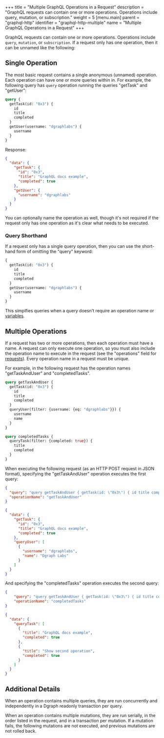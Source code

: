 +++
title = "Multiple GraphQL Operations in a Request"
description = "GraphQL requests can contain one or more operations. Operations include query, mutation, or subscription."
weight = 5
[menu.main]
    parent = "graphql-http"
    identifier = "graphql-http-multiple"
    name = "Multiple GraphQL Operations in a Request"
+++

GraphQL requests can contain one or more operations. Operations include `query`, `mutation`, or `subscription`. If a request only has one operation, then it can be unnamed like the following:

## Single Operation

The most basic request contains a single anonymous (unnamed) operation. Each operation can have one or more queries within in. For example, the following query has `query` operation running the queries "getTask" and "getUser":

```graphql
query {
  getTask(id: "0x3") {
    id
    title
    completed
  }
  getUser(username: "dgraphlabs") {
    username
  }
}
```

Response:

```json
{
  "data": {
    "getTask": {
      "id": "0x3",
      "title": "GraphQL docs example",
      "completed": true
    },
    "getUser": {
      "username": "dgraphlabs"
    }
  }
}
```

You can optionally name the operation as well, though it's not required if the request only has one operation as it's clear what needs to be executed.

### Query Shorthand

If a request only has a single query operation, then you can use the short-hand form of omitting the "query" keyword:

```graphql
{
  getTask(id: "0x3") {
    id
    title
    completed
  }
  getUser(username: "dgraphlabs") {
    username
  }
}
```

This simplfies queries when a query doesn't require an operation name or [variables](/graphql/api/variables).

## Multiple Operations

If a request has two or more operations, then each operation must have a name. A request can only execute one operation, so you must also include the operation name to execute in the request (see the "operations" field for [requests](/graphql/api/requests)). Every operation name in a request must be unique.

For example, in the following request has the operation names "getTaskAndUser" and "completedTasks".

```graphql
query getTaskAndUser {
  getTask(id: "0x3") {
    id
    title
    completed
  }
  queryUser(filter: {username: {eq: "dgraphlabs"}}) {
    username
    name
  }
}

query completedTasks {
  queryTask(filter: {completed: true}) {
    title
    completed
  }
}
```

When executing the following request (as an HTTP POST request in JSON format), specifying the "getTaskAndUser" operation executes the first query:

```json
{
  "query": "query getTaskAndUser { getTask(id: \"0x3\") { id title completed } queryUser(filter: {username: {eq: \"dgraphlabs\"}}) { username name }\n}\n\nquery completedTasks { queryTask(filter: {completed: true}) { title completed }}",
  "operationName": "getTaskAndUser"
}
```

```json
{
  "data": {
    "getTask": {
      "id": "0x3",
      "title": "GraphQL docs example",
      "completed": true
    },
    "queryUser": [
      {
        "username": "dgraphlabs",
        "name": "Dgraph Labs"
      }
    ]
  }
}
```

And specifying the "completedTasks" operation executes the second query:

```json
{
	"query": "query getTaskAndUser { getTask(id: \"0x3\") { id title completed } queryUser(filter: {username: {eq: \"dgraphlabs\"}}) { username name }\n}\n\nquery completedTasks { queryTask(filter: {completed: true}) { title completed }}",
	"operationName": "completedTasks"
}
```

```json
{
  "data": {
    "queryTask": [
      {
        "title": "GraphQL docs example",
        "completed": true
      },
      {
        "title": "Show second operation",
        "completed": true
      }
    ]
  }
}
```

## Additional Details

When an operation contains multiple queries, they are run concurrently and independently in a  Dgraph readonly transaction per query.

When an operation contains multiple mutations, they are run serially, in the order listed in the request, and in a transaction per mutation. If a mutation fails, the following mutations are not executed, and previous mutations are not rolled back.
